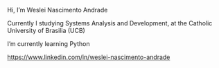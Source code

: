 
Hi, I’m Weslei Nascimento Andrade

Currently I studying Systems Analysis and Development, at the Catholic University of Brasilia (UCB)

I’m currently learning Python

https://www.linkedin.com/in/weslei-nascimento-andrade
